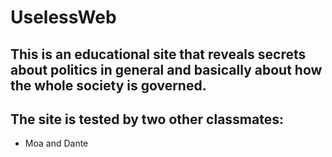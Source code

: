 # UselessWeb

## This is an educational site that reveals secrets about politics in general and basically about how the whole society is governed.

## The site is tested by two other classmates: 

-  Moa and Dante
